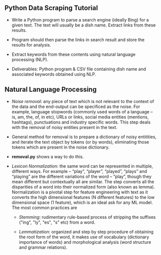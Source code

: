 ## Python Data Scraping Tutorial

- Write a Python program to parse a search engine (ideally Bing) for a given text. The text will usually be a dish name. Extract links from these results.

- Program should then parse the links in search result and store the results for analysis.

- Extract keywords from these contents using natural language processing (NLP).

- Deliverables: Python program & CSV file containing dish name and associated keywords obtained using NLP.

## Natural Language Processing

- *Noise removal*: any piece of text which is not relevant to the context of the data and the end-output can be specificed as the noise. For example, language stopwords (commonly used words of a language – is, am, the, of, in etc), URLs or links, social media entities (mentions, hashtags), punctuations and industry specific words. This step deals with the removal of noisy entities present in the text. 

- General method for removal is to prepare a dictionary of noisy entitities, and iterate the text object by tokens (or by words), eliminating those tokens which are present in the noise dictionary. 

- **removal.py** shows a way to do this.

- *Lexicon Normalization*: the same word can be represented in multiple, different ways. For example – “play”, “player”, “played”, “plays” and “playing” are the different variations of the word – “play”, though they mean different but contextually all are similar. The step converts all the disparities of a word into their normalized form (also known as lemma). Normalization is a pivotal step for feature engineering with text as it converts the high dimensional features (N different features) to the low dimensional space (1 feature), which is an ideal ask for any ML model. The most common practices are 

  - *Stemming*: rudimentary rule-based process of stripping the suffixes ("ing", "ly", "es", "s" etc) from a word.
  
  - *Lemmatization*: organized and step by step procedure of obtaining the root form of the word, it makes use of vocabulary (dictionary importance of words) and morphological analysis (word structure and grammar relations).
